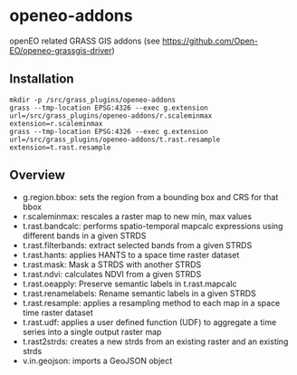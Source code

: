 # openeo-addons
openEO related GRASS GIS addons (see https://github.com/Open-EO/openeo-grassgis-driver)

## Installation
```
mkdir -p /src/grass_plugins/openeo-addons
grass --tmp-location EPSG:4326 --exec g.extension url=/src/grass_plugins/openeo-addons/r.scaleminmax extension=r.scaleminmax
grass --tmp-location EPSG:4326 --exec g.extension url=/src/grass_plugins/openeo-addons/t.rast.resample extension=t.rast.resample
```

## Overview

- g.region.bbox: sets the region from a bounding box and CRS for that bbox
- r.scaleminmax: rescales a raster map to new min, max values
- t.rast.bandcalc: performs spatio-temporal mapcalc expressions using different bands in a given STRDS
- t.rast.filterbands: extract selected bands from a given STRDS
- t.rast.hants: applies HANTS to a space time raster dataset
- t.rast.mask: Mask a STRDS with another STRDS
- t.rast.ndvi: calculates NDVI from a given STRDS
- t.rast.oeapply: Preserve semantic labels in t.rast.mapcalc
- t.rast.renamelabels: Rename semantic labels in a given STRDS
- t.rast.resample: applies a resampling method to each map in a space time raster dataset
- t.rast.udf: applies a user defined function (UDF) to aggregate a time series into a single output raster map
- t.rast2strds: creates a new strds from an existing raster and an existing strds
- v.in.geojson: imports a GeoJSON object
